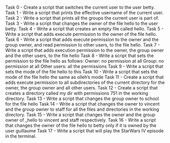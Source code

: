 Task 0 - Create a script that switches the current user to the user betty.
Task 1 - Write a script that prints the effective username of the current user.
Task 2 - Write a script that prints all the groups the current user is part of.
Task 3 - Write a script that changes the owner of the file hello to the user betty.
Task 4 - Write a script that creates an empty file called hello.
Task 5 - Write a script that adds execute permission to the owner of the file hello.
Task 6 - Write a script that adds execute permission to the owner and the group owner, and read permission to other users, to the file hello.
Task 7 - Write a script that adds execution permission to the owner, the group owner and the other users, to the file hello
Task 8 - Write a script that sets the permission to the file hello as follows:
Owner: no permission at all
Group: no permission at all
Other users: all the permissions
Task 9 - Write a script that sets the mode of the file hello to this
Task 10 - Write a script that sets the mode of the file hello the same as olleh’s mode
Task 11 - Create a script that adds execute permission to all subdirectories of the current directory for the owner, the group owner and all other users.
Task 12 - Create a script that creates a directory called my dir with permissions 751 in the working directory.
Task 13 - Write a script that changes the group owner to school for the file hello
Task 14 - Write a script that changes the owner to vincent and the group owner to staff for all the files and directories in the working directory.
Task 15 - Write a script that changes the owner and the group owner of _hello to vincent and staff respectively.
Task 16 - Write a script that changes the owner of the file hello to betty only if it is owned by the user guillaume
Task 17 - Write a script that will play the StarWars IV episode in the terminal. 
